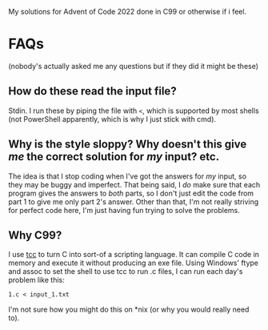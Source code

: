 
My solutions for Advent of Code 2022 done in C99 or otherwise if i feel.

# FAQs

(nobody's actually asked me any questions but if they did it might be these)

## How do these read the input file?

Stdin. I run these by piping the file with `<`, which is supported by most shells (not PowerShell apparently, which is why I just stick with cmd).

## Why is the style sloppy? Why doesn't this give *me* the correct solution for *my* input? etc.

The idea is that I stop coding when I've got the answers for *my* input, so they may be buggy and imperfect. That being said, I *do* make sure that each program gives the answers to *both* parts, so I don't just edit the code from part 1 to give me only part 2's answer. Other than that, I'm not really striving for perfect code here, I'm just having fun trying to solve the problems.

## Why C99?

I use [tcc](https://bellard.org/tcc/) to turn C into sort-of a scripting language. It can compile C code in memory and execute it without producing an exe file. Using Windows' ftype and assoc to set the shell to use tcc to run .c files, I can run each day's problem like this:

```
1.c < input_1.txt
```

I'm not sure how you might do this on *nix (or why you would really need to).
